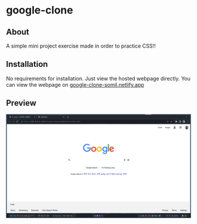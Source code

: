# google-clone
## About
A simple mini project exercise made in order to practice CSS!!

## Installation
No requirements for installation. Just view the hosted webpage directly.
You can view the webpage on <a href="https://google-clone-somil.netlify.app/">google-clone-somil.netlify.app</a>

## Preview
<img src=img/2.png>